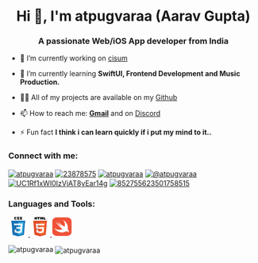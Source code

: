 <h1 align="center">Hi 👋, I'm atpugvaraa (Aarav Gupta)</h1>
<h3 align="center">A passionate Web/iOS App developer from India</h3>

- 🔭 I’m currently working on [cisum](https://github.com/atpugvaraa/cisum)

- 🌱 I’m currently learning **SwiftUI, Frontend Development and Music Production.**

- 👨‍💻 All of my projects are available on my [Github](https://github.com/atpugvaraa)

- 📫 How to reach me: **[Gmail](atpugvaraa@gmail.com)** and on [Discord](https://discord.gg/852755623501758515)

- ⚡ Fun fact **I think i can learn quickly if i put my mind to it..**

<h3 align="left">Connect with me:</h3>
<p align="left">
<a href="https://twitter.com/atpugvaraa" target="blank"><img align="center" src="https://raw.githubusercontent.com/rahuldkjain/github-profile-readme-generator/master/src/images/icons/Social/twitter.svg" alt="atpugvaraa" height="30" width="40" /></a>
<a href="https://stackoverflow.com/users/23878575" target="blank"><img align="center" src="https://raw.githubusercontent.com/rahuldkjain/github-profile-readme-generator/master/src/images/icons/Social/stack-overflow.svg" alt="23878575" height="30" width="40" /></a>
<a href="https://instagram.com/atpugvaraa" target="blank"><img align="center" src="https://raw.githubusercontent.com/rahuldkjain/github-profile-readme-generator/master/src/images/icons/Social/instagram.svg" alt="atpugvaraa" height="30" width="40" /></a>
<a href="https://medium.com/@atpugvaraa" target="blank"><img align="center" src="https://raw.githubusercontent.com/rahuldkjain/github-profile-readme-generator/master/src/images/icons/Social/medium.svg" alt="@atpugvaraa" height="30" width="40" /></a>
<a href="https://www.youtube.com/channel/UC1Rf1xWI0IzVjAT8yEar14g" target="blank"><img align="center" src="https://raw.githubusercontent.com/rahuldkjain/github-profile-readme-generator/master/src/images/icons/Social/youtube.svg" alt="UC1Rf1xWI0IzVjAT8yEar14g" height="30" width="40" /></a>
<a href="https://discord.gg/852755623501758515" target="blank"><img align="center" src="https://raw.githubusercontent.com/rahuldkjain/github-profile-readme-generator/master/src/images/icons/Social/discord.svg" alt="852755623501758515" height="30" width="40" /></a>
</p>

<h3 align="left">Languages and Tools:</h3>
<p align="left"> <a href="https://www.w3schools.com/css/" target="_blank" rel="noreferrer"> <img src="https://raw.githubusercontent.com/devicons/devicon/master/icons/css3/css3-original-wordmark.svg" alt="css3" width="40" height="40"/> </a> <a href="https://www.w3.org/html/" target="_blank" rel="noreferrer"> <img src="https://raw.githubusercontent.com/devicons/devicon/master/icons/html5/html5-original-wordmark.svg" alt="html5" width="40" height="40"/> </a> <a href="https://developer.apple.com/swift/" target="_blank" rel="noreferrer"> <img src="https://raw.githubusercontent.com/devicons/devicon/master/icons/swift/swift-original.svg" alt="swift" width="40" height="40"/> </a> </p>

<p><img align="left" src="https://github-readme-stats.vercel.app/api/top-langs?username=atpugvaraa&show_icons=true&locale=en&layout=compact" alt="atpugvaraa" /></p>

<p>&nbsp;<img align="center" src="https://github-readme-stats.vercel.app/api?username=atpugvaraa&show_icons=true&locale=en" alt="atpugvaraa" /></p>

<!---
atpugvaraa/atpugvaraa is a ✨ special ✨ repository because its `README.md` (this file) appears on your GitHub profile.
You can click the Preview link to take a look at your changes.
--->
